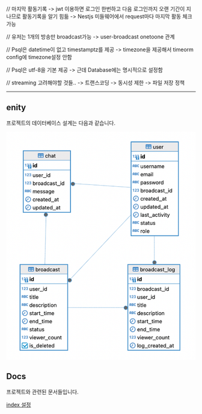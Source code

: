 // 마지막 활동기록
-> jwt 이용하면 로그인 한번하고 다음 로그인까지 오랜 기간이 지나므로 활동기록을 알기 힘듦
-> Nestjs 미들웨어에서 request마다 마지막 활동 체크 가능

// 유저는 1개의 방송만 broadcast가능
-> user-broadcast onetoone 관계

// Psql은 datetime이 없고 timestamptz를 제공
-> timezone을 제공해서 timeorm config에 timezone설정 안함

// Psql은 utf-8을 기본 제공
-> 근데 Database에는 명시적으로 설정함

// streaming 고려해야할 것들..
-> 트랜스코딩
-> 동시성 제한
-> 파일 저장 정책

---

## enity

프로젝트의 데이터베이스 설계는 다음과 같습니다.

![entity](asset/entity.png)

## Docs

프로젝트와 관련된 문서들입니다.

[index 설정](docs/db-index.md)
